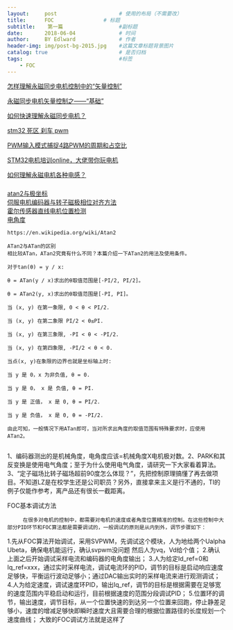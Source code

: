 ```yaml
---
layout:     post                    # 使用的布局（不需要改）
title:      FOC                # 标题 
subtitle:    第一篇                  #副标题
date:       2018-06-04              # 时间
author:     BY Edlward              # 作者
header-img: img/post-bg-2015.jpg    #这篇文章标题背景图片
catalog: true                       # 是否归档
tags:                               #标签
    - FOC
---
```


[怎样理解永磁同步电机控制中的“矢量控制”](https://www.zhihu.com/question/20724715)  

[永磁同步电机矢量控制之——“基础”](https://zhuanlan.zhihu.com/p/23267332)  

[如何快速理解永磁同步电机？](https://zhuanlan.zhihu.com/p/45757542)  

[stm32 死区 刹车 pwm](https://blog.csdn.net/gtkknd/article/details/52840629) 

[PWM输入模式捕捉4路PWM的周期和占空比](https://wenku.baidu.com/view/8e83f253e87101f69f31951f.html)  

[STM32电机培训online，大佬带你玩电机](http://www.stmcu.org.cn/module/forum/thread-612763-1-1.html)  

[如何理解永磁电机各种电感？](https://zhuanlan.zhihu.com/p/47255694)  

###
[atan2与极坐标](https://blog.csdn.net/ronnie_hu/article/details/69053413)  
[伺服电机编码器与转子磁极相位对齐方法](https://blog.csdn.net/Still8912/article/details/45460051)  
[霍尔传感器直线电机位置检测](https://wenku.baidu.com/view/190e722410a6f524cdbf8525.html)  
[电角度](https://wenku.baidu.com/view/93dd2d355ef7ba0d4b733b2c.html?from=search)  
```
https://en.wikipedia.org/wiki/Atan2

ATan2与ATan的区别
相比较ATan，ATan2究竟有什么不同？本篇介绍一下ATan2的用法及使用条件。

对于tan(θ) = y / x:

θ = ATan(y / x)求出的θ取值范围是[-PI/2, PI/2]。

θ = ATan2(y, x)求出的θ取值范围是[-PI, PI]。

当 (x, y) 在第一象限, 0 < θ < PI/2.

当 (x, y) 在第二象限 PI/2 < θ≤PI.

当 (x, y) 在第三象限, -PI < θ < -PI/2.

当 (x, y) 在第四象限, -PI/2 < θ < 0.

当点(x, y)在象限的边界也就是坐标轴上时:

当 y 是 0，x 为非负值, θ = 0.

当 y 是 0， x 是 负值, θ = PI.

当 y 是 正值， x 是 0, θ = PI/2.

当 y 是 负值， x 是 0, θ = -PI/2.

由此可知，一般情况下用ATan即可，当对所求出角度的取值范围有特殊要求时，应使用ATan2。


```

1、编码器测出的是机械角度，电角度应该=机械角度X电机极对数。2、PARK和其反变换是使用电气角度；至于为什么使用电气角度，请研究一下大家看着算法。3、“定子磁场比转子磁场超前90度怎么体现？”，先把控制原理搞懂了再去做项目。不知道LZ是在校学生还是公司职员？另外，直接拿来主义是行不通的，TI的例子仅能作参考，离产品还有很长一截距离。


FOC基本调试方法

         在很多对电机的控制中，都需要对电机的速度或者角度位置精准的控制。在这些控制中大部分PID环节和FOC算法都是需要调试的，一般调试的原则是从内到外，调节步骤如下：
1.先从FOC算法开始调试，采用SVPWM，先调试这个模块，人为地给两个Ualpha Ubeta，确保电机能运行，确认svpwm没问题
然后人为vq，Vd给个值；
2.确认上面之后开始调试采样电流和编码器的电角度输出；
3.人为给定Id_ref=0和Iq_ref=xxx，通过实时采样电流，调试电流环的PID，调节的目标是启动响应速度足够快，平衡运行波动足够小；通过DAC输出实时的采样电流来进行观测调试；
4.人为给定速度，调试速度环PID，输出Iq_ref，调节的目标是根据需要在足够宽的速度范围内平稳启动和运行，目前根据速度的范围分段调试PID；
5.位置环的调节，输出速度，调节目标，从一个位置快速的到达另一个位置来回跑，停止静差足够小，速度的增减足够快即瞬时速度大且需要合理的根据位置路径的长度规划一个速度曲线；
大致的FOC调试方法就是这样了
